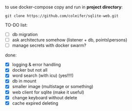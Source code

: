 to use docker-compose copy and run in **project directory**:
```
git clone https://github.com/coleifer/sqlite-web.git
```


TO-DO list:

- [ ] db migration
- [ ] ask architecture somehow (listener + db, points\persons)
- [ ] manage secrets with docker swarm? 

done:

- [x] logging & error handling
- [x] docker but not all
- [x] word search (with icu) (yes!!!!)
- [x] db in mount
- [x] smaller image (multistage or something)
- [x] web client for sqlite (make it useful)
- [x] change keyboard without delete
- [x] cache expired deleting
